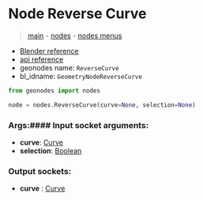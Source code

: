 # Node Reverse Curve

> [main](../structure.md) - [nodes](nodes.md) - [nodes menus](nodes_menus.md)

- [Blender reference](https://docs.blender.org/manual/en/latest/modeling/geometry_nodes/curve/reverse_curve.html)
- [api reference](https://docs.blender.org/api/current/bpy.types.GeometryNodeReverseCurve.html)
- geonodes name: `ReverseCurve`
- bl_idname: `GeometryNodeReverseCurve`

```python
from geonodes import nodes

node = nodes.ReverseCurve(curve=None, selection=None)
```

### Args:#### Input socket arguments:

- **curve**: [Curve](Curve.md)
- **selection**: [Boolean](Boolean.md)

### Output sockets:

- **curve** : [Curve](Curve.md)

